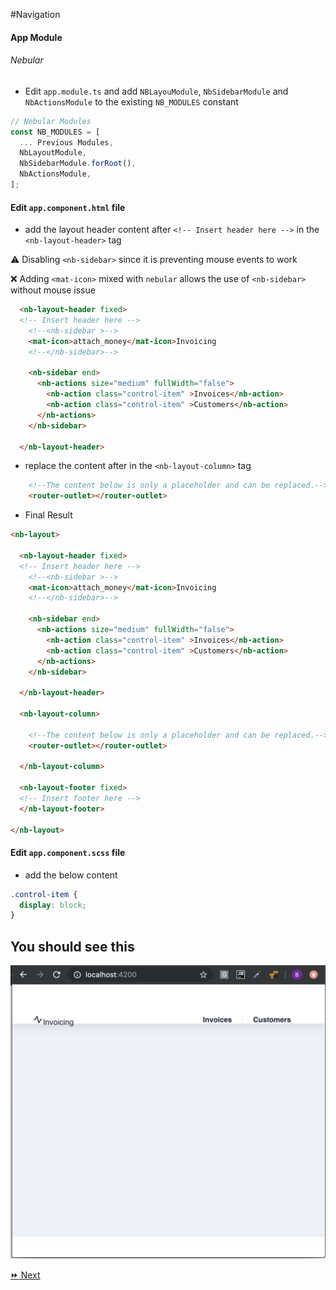 
#Navigation

#### App Module

###### Nebular

* Edit `app.module.ts` and add `NBLayouModule`, `NbSidebarModule` and `NbActionsModule` to the existing `NB_MODULES` constant

```typescript
// Nebular Modules
const NB_MODULES = [
  ... Previous Modules,
  NbLayoutModule,
  NbSidebarModule.forRoot(),
  NbActionsModule,
];
```

#### Edit `app.component.html` file

* add the layout header content after `<!-- Insert header here -->` in the `<nb-layout-header>` tag

:warning: Disabling `<nb-sidebar>` since it is preventing mouse events to work

:x: Adding `<mat-icon>` mixed with `nebular` allows the use of `<nb-sidebar>` without mouse issue

```html
  <nb-layout-header fixed>
  <!-- Insert header here -->
    <!--<nb-sidebar >-->
    <mat-icon>attach_money</mat-icon>Invoicing
    <!--</nb-sidebar>-->

    <nb-sidebar end>
      <nb-actions size="medium" fullWidth="false">
        <nb-action class="control-item" >Invoices</nb-action>
        <nb-action class="control-item" >Customers</nb-action>
      </nb-actions>
    </nb-sidebar>

  </nb-layout-header>
```

* replace the content after  <!--The content below is only a placeholder and can be replaced.--> in the `<nb-layout-column>` tag


```html
    <!--The content below is only a placeholder and can be replaced.-->
    <router-outlet></router-outlet>
```


* Final Result

```html
<nb-layout>

  <nb-layout-header fixed>
  <!-- Insert header here -->
    <!--<nb-sidebar >-->
    <mat-icon>attach_money</mat-icon>Invoicing
    <!--</nb-sidebar>-->

    <nb-sidebar end>
      <nb-actions size="medium" fullWidth="false">
        <nb-action class="control-item" >Invoices</nb-action>
        <nb-action class="control-item" >Customers</nb-action>
      </nb-actions>
    </nb-sidebar>

  </nb-layout-header>

  <nb-layout-column>

    <!--The content below is only a placeholder and can be replaced.-->
    <router-outlet></router-outlet>

  </nb-layout-column>

  <nb-layout-footer fixed>
  <!-- Insert footer here -->
  </nb-layout-footer>

</nb-layout>
```

#### Edit `app.component.scss` file

   * add the below content

```css
.control-item {
  display: block;
}
```

## You should see this

![image](../images/layout.png)

[:fast_forward: Next](backend.md)
